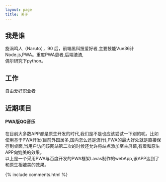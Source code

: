 ```yaml
---
layout: page
title: 关于
---
```


## **我是谁**

旋涡鸣人（Naruto），90 后，前端黑科技爱好者,主要技能Vue36计Node.js,PWA。重度PWA患者,后端渣渣,    
偶尔研究下python。

## **工作**   
 
自由爱好职业者

## **近期项目**    

#### **PWA版QQ音乐**
在目前大多数APP都是原生开发的时代,我们是不是也应该尝试一下别的呢。比如使用基于PWA开发(目前外国居多,国内怎么还是流行),PWA的最大好处就是直接保存到桌面,当用户访问该网站第二次的时候还允许将站点添加至主屏幕,有着和原生APP向媲美的效果。    
以上是一个采用PWA与百度开发的PWA框架Lavas制作的webApp,该APP达到了和原生相媲美的效果。


{% include comments.html %}

